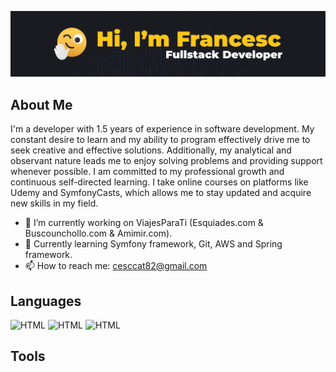 ![My Profile Image](https://github.com/cescktNC/cescktNC/blob/main/img/portada_github.jpg)

## About Me

I'm a developer with 1.5 years of experience in software development. My constant desire to learn and my ability to program effectively drive me to seek creative and effective solutions. Additionally, my analytical and observant nature leads me to enjoy solving problems and providing support whenever possible. I am committed to my professional growth and continuous self-directed learning. I take online courses on platforms like Udemy and SymfonyCasts, which allows me to stay updated and acquire new skills in my field.

- 🔭 I’m currently working on ViajesParaTi (Esquiades.com & Buscounchollo.com & Amimir.com).
- 🌱 Currently learning Symfony framework, Git, AWS and Spring framework.
- 📫 How to reach me: cesccat82@gmail.com

## Languages

<p>
  <img alt="HTML" src="https://img.shields.io/badge/-HTML 5-E34F26?style=flat-square&logo=html5&logoColor=white">
  <img alt="HTML" src="https://img.shields.io/badge/-CSS 3-1572B6?style=flat-square&logo=css3&logoColor=white">
  <img alt="HTML" src="https://img.shields.io/badge/-JavaScript-F7DF1E?style=flat-square&logo=javascript&logoColor=white">
</p>

## Tools


<!--
**cescktNC/cescktNC** is a ✨ _special_ ✨ repository because its `README.md` (this file) appears on your GitHub profile.

Here are some ideas to get you started:

- 🔭 I’m currently working on ...
- 🌱 I’m currently learning ...
- 👯 I’m looking to collaborate on ...
- 🤔 I’m looking for help with ...
- 💬 Ask me about ...
- 📫 How to reach me: ...
- 😄 Pronouns: ...
- ⚡ Fun fact: ...
-->
